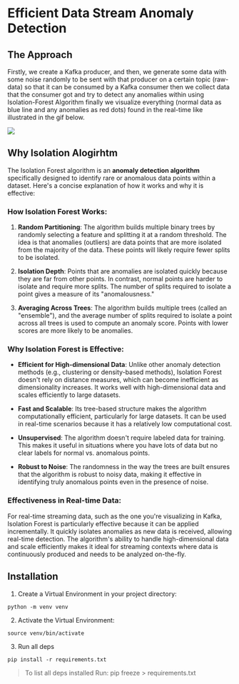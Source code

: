 # Efficient Data Stream Anomaly Detection


## The Approach

Firstly, we create a Kafka producer, and then, we generate some data with some noise randomly to be sent with that producer on a certain topic (raw-data) so that it can be consumed by a Kafka consumer then we collect data that the consumer got and try to detect any anomalies within using Isolation-Forest Algorithm finally we visualize everything (normal data as blue line and any anomalies as red dots) found in the real-time like illustrated in the gif below.

![](https://github.com/AbdelrahmanElsheikh965/Research-Project/blob/develop/anomalies.gif)


## Why Isolation Alogirhtm

The Isolation Forest algorithm is an **anomaly detection algorithm** specifically designed to identify rare or anomalous data points within a dataset. Here's a concise explanation of how it works and why it is effective:

### How Isolation Forest Works:

1. **Random Partitioning**: The algorithm builds multiple binary trees by randomly selecting a feature and splitting it at a random threshold. The idea is that anomalies (outliers) are data points that are more isolated from the majority of the data. These points will likely require fewer splits to be isolated.

2. **Isolation Depth**: Points that are anomalies are isolated quickly because they are far from other points. In contrast, normal points are harder to isolate and require more splits. The number of splits required to isolate a point gives a measure of its "anomalousness."

3. **Averaging Across Trees**: The algorithm builds multiple trees (called an "ensemble"), and the average number of splits required to isolate a point across all trees is used to compute an anomaly score. Points with lower scores are more likely to be anomalies.

### Why Isolation Forest is Effective:

- **Efficient for High-dimensional Data**: Unlike other anomaly detection methods (e.g., clustering or density-based methods), Isolation Forest doesn't rely on distance measures, which can become inefficient as dimensionality increases. It works well with high-dimensional data and scales efficiently to large datasets.
  
- **Fast and Scalable**: Its tree-based structure makes the algorithm computationally efficient, particularly for large datasets. It can be used in real-time scenarios because it has a relatively low computational cost.

- **Unsupervised**: The algorithm doesn't require labeled data for training. This makes it useful in situations where you have lots of data but no clear labels for normal vs. anomalous points.

- **Robust to Noise**: The randomness in the way the trees are built ensures that the algorithm is robust to noisy data, making it effective in identifying truly anomalous points even in the presence of noise.

### Effectiveness in Real-time Data:
For real-time streaming data, such as the one you're visualizing in Kafka, Isolation Forest is particularly effective because it can be applied incrementally. It quickly isolates anomalies as new data is received, allowing real-time detection. The algorithm's ability to handle high-dimensional data and scale efficiently makes it ideal for streaming contexts where data is continuously produced and needs to be analyzed on-the-fly.

## Installation

1. Create a Virtual Environment in your project directory:

```
python -m venv venv
```

2. Activate the Virtual Environment:
```
source venv/bin/activate
```

3. Run all deps

```
pip install -r requirements.txt
```

> To list all deps installed Run: pip freeze > requirements.txt
